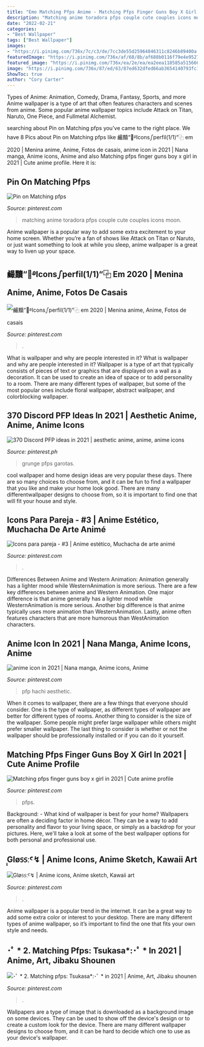 ```yaml
---
title: "Emo Matching Pfps Anime - Matching Pfps Finger Guns Boy X Girl In 2021"
description: "Matching anime toradora pfps couple cute couples icons moon"
date: "2022-02-21"
categories:
- "Best Wallpaper"
tags: ["Best Wallpaper"]
images:
- "https://i.pinimg.com/736x/7c/c3/de/7cc3de55d25964846311c8246b89400a.jpg"
featuredImage: "https://i.pinimg.com/736x/af/68/8b/af688b0116f79e4e95277d3a79cac7bc.jpg"
featured_image: "https://i.pinimg.com/736x/ea/2e/ea/ea2eea118585a515660665e0b224f827.jpg"
image: "https://i.pinimg.com/736x/87/ed/63/87ed632dfed66ab3654140793fc1b799.jpg"
ShowToc: true
author: "Cory Carter"
---
```



Types of Anime: Animation, Comedy, Drama, Fantasy, Sports, and more
Anime wallpaper is a type of art that often features characters and scenes from anime. Some popular anime wallpaper topics include Attack on Titan, Naruto, One Piece, and Fullmetal Alchemist.

	

		
searching about Pin on Matching pfps you've came to the right place. We have 8 Pics about Pin on Matching pfps like 䴝黷“🎪࿔Iconsഽperfil(1/1)“⿻ em 2020 | Menina anime, Anime, Fotos de casais, anime icon in 2021 | Nana manga, Anime icons, Anime and also Matching pfps finger guns boy x girl in 2021 | Cute anime profile. Here it is:
		
    
## Pin On Matching Pfps

<img loading=lazy src="https://i.pinimg.com/736x/af/68/8b/af688b0116f79e4e95277d3a79cac7bc.jpg" onerror="this.onerror=null;this.src='https://tse4.mm.bing.net/th?id=OIP.iiXlelamc6ioz-Plr9itlgHaHa&amp;pid=15.1';" alt="Pin on Matching pfps">

_Source: pinterest.com_

>matching anime toradora pfps couple cute couples icons moon. 

	

Anime wallpaper is a popular way to add some extra excitement to your home screen. Whether you’re a fan of shows like Attack on Titan or Naruto, or just want something to look at while you sleep, anime wallpaper is a great way to liven up your space.

    
## 䴝黷“🎪࿔Iconsഽperfil(1/1)“⿻ Em 2020 | Menina Anime, Anime, Fotos De Casais

<img loading=lazy src="https://i.pinimg.com/736x/f1/e3/20/f1e32043f27a8f0fe439f73cdbef1625.jpg" onerror="this.onerror=null;this.src='https://tse1.mm.bing.net/th?id=OIP.VAv30carl2vw2lRTiseBGwHaHa&amp;pid=15.1';" alt="䴝黷“🎪࿔Iconsഽperfil(1/1)“⿻ em 2020 | Menina anime, Anime, Fotos de casais">

_Source: pinterest.com_

>. 

	

What is wallpaper and why are people interested in it?
What is wallpaper and why are people interested in it?
Wallpaper is a type of art that typically consists of pieces of text or graphics that are displayed on a wall as a decoration. It can be used to create an idea of space or to add personality to a room. There are many different types of wallpaper, but some of the most popular ones include floral wallpaper, abstract wallpaper, and colorblocking wallpaper.

    
## 370 Discord PFP Ideas In 2021 | Aesthetic Anime, Anime, Anime Icons

<img loading=lazy src="https://i.pinimg.com/236x/c2/76/e8/c276e8726889768d430584f9aaae5f85.jpg" onerror="this.onerror=null;this.src='https://tse4.mm.bing.net/th?id=OIP._9BSP_v9PNO06-0AbLgSUgAAAA&amp;pid=15.1';" alt="370 Discord PFP ideas in 2021 | aesthetic anime, anime, anime icons">

_Source: pinterest.ph_

>grunge pfps garotas. 

	

cool wallpaper and home design ideas are very popular these days. There are so many choices to choose from, and it can be fun to find a wallpaper that you like and make your home look good. There are many differentwallpaper designs to choose from, so it is important to find one that will fit your house and style.

    
## Icons Para Pareja - #3 | Anime Estético, Muchacha De Arte Animé

<img loading=lazy src="https://i.pinimg.com/736x/d6/fa/67/d6fa67938bfcc569b6c0cd119a91a743.jpg" onerror="this.onerror=null;this.src='https://tse2.mm.bing.net/th?id=OIP.umh8clxT9K9TVTgZYuZE8AHaHa&amp;pid=15.1';" alt="Icons para pareja - #3 | Anime estético, Muchacha de arte animé">

_Source: pinterest.com_

>. 

	

Differences Between Anime and Western Animation: Animation generally has a lighter mood while WesternAnimation is more serious.
There are a few key differences between anime and Western Animation. One major difference is that anime generally has a lighter mood while WesternAnimation is more serious. Another big difference is that anime typically uses more animation than WesternAnimation. Lastly, anime often features characters that are more humorous than WestAnimation characters.

    
## Anime Icon In 2021 | Nana Manga, Anime Icons, Anime

<img loading=lazy src="https://i.pinimg.com/736x/ea/5e/4a/ea5e4a58912978e48da67c205f6c48b1.jpg" onerror="this.onerror=null;this.src='https://tse1.mm.bing.net/th?id=OIP.kkTbyryBHEHJg8ggBS3cmwHaHa&amp;pid=15.1';" alt="anime icon in 2021 | Nana manga, Anime icons, Anime">

_Source: pinterest.com_

>pfp hachi aesthetic. 

	

When it comes to wallpaper, there are a few things that everyone should consider. One is the type of wallpaper, as different types of wallpaper are better for different types of rooms. Another thing to consider is the size of the wallpaper. Some people might prefer large wallpaper while others might prefer smaller wallpaper. The last thing to consider is whether or not the wallpaper should be professionally installed or if you can do it yourself.

    
## Matching Pfps Finger Guns Boy X Girl In 2021 | Cute Anime Profile

<img loading=lazy src="https://i.pinimg.com/736x/ea/2e/ea/ea2eea118585a515660665e0b224f827.jpg" onerror="this.onerror=null;this.src='https://tse1.mm.bing.net/th?id=OIP.Teq-AJqQw0mInYk857CgegHaPJ&amp;pid=15.1';" alt="Matching pfps finger guns boy x girl in 2021 | Cute anime profile">

_Source: pinterest.com_

>pfps. 

	

Background: - What kind of wallpaper is best for your home?
Wallpapers are often a deciding factor in home décor. They can be a way to add personality and flavor to your living space, or simply as a backdrop for your pictures. Here, we'll take a look at some of the best wallpaper options for both personal and professional use.

    
## ̩͙Glø᥉᥉ːꜤ↯ | Anime Icons, Anime Sketch, Kawaii Art

<img loading=lazy src="https://i.pinimg.com/736x/87/ed/63/87ed632dfed66ab3654140793fc1b799.jpg" onerror="this.onerror=null;this.src='https://tse1.mm.bing.net/th?id=OIP.ncrpsQFIXfXcvSn4y1yQ0wHaHa&amp;pid=15.1';" alt="̩͙Glø᥉᥉ːꜤ↯ | Anime icons, Anime sketch, Kawaii art">

_Source: pinterest.com_

>. 

	

Anime wallpaper is a popular trend in the internet. It can be a great way to add some extra color or interest to your desktop. There are many different types of anime wallpaper, so it’s important to find the one that fits your own style and needs.

    
## ･ﾟ * 2. Matching Pfps: Tsukasa*:･ﾟ * In 2021 | Anime, Art, Jibaku Shounen

<img loading=lazy src="https://i.pinimg.com/736x/7c/c3/de/7cc3de55d25964846311c8246b89400a.jpg" onerror="this.onerror=null;this.src='https://tse3.mm.bing.net/th?id=OIP.3-0fZvO_re1343pEmpvYnwHaGv&amp;pid=15.1';" alt="･ﾟ * 2. Matching pfps: Tsukasa*:･ﾟ * in 2021 | Anime, Art, Jibaku shounen">

_Source: pinterest.com_

>. 

	

Wallpapers are a type of image that is downloaded as a background image on some devices. They can be used to show off the device's design or to create a custom look for the device. There are many different wallpaper designs to choose from, and it can be hard to decide which one to use as your device's wallpaper.

